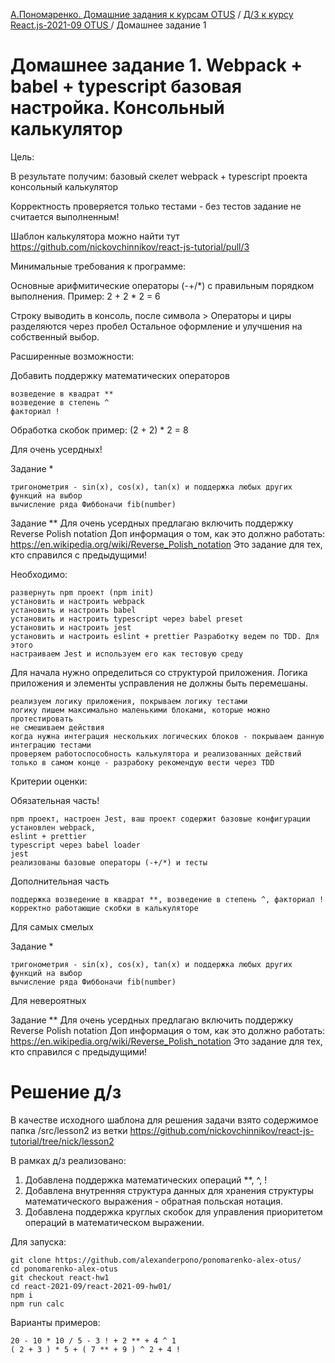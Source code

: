 [А.Пономаренко. Домашние задания к курсам OTUS](../../README.md) / [Д/З к курсу React.js-2021-09 OTUS ](../README.md) / Домашнее задание 1

# Домашнее задание 1. Webpack + babel + typescript базовая настройка. Консольный калькулятор

Цель:

В результате получим:
базовый скелет webpack + typescript проекта
консольный калькулятор

Корректность проверяется только тестами - без тестов задание не считается выполненным!

Шаблон калькулятора можно найти тут
https://github.com/nickovchinnikov/react-js-tutorial/pull/3

Минимальные требования к программе:

Основные арифмитические операторы (-+/*) с правильным порядком выполнения.
Пример: 2 + 2 * 2 = 6

Строку выводить в консоль, после символа >
Операторы и циры разделяются через пробел
Остальное оформление и улучшения на собственный выбор.

Расширенные возможности:

Добавить поддержку математических операторов

    возведение в квадрат **
    возведение в степень ^
    факториал !

Обработка скобок
пример:  (2 + 2) * 2 = 8

Для очень усердных!

Задание *

    тригонометрия - sin(x), cos(x), tan(x) и поддержка любых других функций на выбор
    вычисление ряда Фиббоначи fib(number)

Задание **
Для очень усердных предлагаю включить поддержку Reverse Polish notation
Доп информация о том, как это должно работать: https://en.wikipedia.org/wiki/Reverse_Polish_notation
Это задание для тех, кто справился с предыдущими!

Необходимо:

    развернуть npm проект (npm init)
    установить и настроить webpack
    установить и настроить babel
    установить и настроить typescript через babel preset
    установить и настроить jest
    установить и настроить eslint + prettier Разработку ведем по TDD. Для этого
    настраиваем Jest и используем его как тестовую среду

Для начала нужно определиться со структурой приложения. Логика приложения и элементы усправления не должны быть перемешаны.

    реализуем логику приложения, покрываем логику тестами
    логику пишем максимально маленькими блоками, которые можно протестировать
    не смешиваем действия
    когда нужна интеграция нескольких логических блоков - покрываем данную интеграцию тестами
    проверяем работоспособность калькулятора и реализованных действий только в самом конце - разрабоку рекомендую вести через TDD

Критерии оценки:

Обязательная часть!

    npm проект, настроен Jest, ваш проект содержит базовые конфигурации
    установлен webpack,
    eslint + prettier
    typescript через babel loader
    jest
    реализованы базовые операторы (-+/*) и тесты

Дополнительная часть

    поддержка возведение в квадрат **, возведение в степень ^, факториал !
    корректно работающие скобки в калькуляторе

Для самых смелых

Задание *

    тригонометрия - sin(x), cos(x), tan(x) и поддержка любых других функций на выбор
    вычисление ряда Фиббоначи fib(number)

Для невероятных

Задание **
Для очень усердных предлагаю включить поддержку Reverse Polish notation
Доп информация о том, как это должно работать: https://en.wikipedia.org/wiki/Reverse_Polish_notation
Это задание для тех, кто справился с предыдущими!

# Решение д/з

В качестве исходного шаблона для решения задачи взято содержимое папка /src/lesson2 из ветки https://github.com/nickovchinnikov/react-js-tutorial/tree/nick/lesson2

В рамках д/з реализовано:
1. Добавлена поддержка математических операций **, ^, !
2. Добавлена внутренняя структура данных для хранения структуры математического выражения - обратная польская нотация.
3. Добавлена поддержка круглых скобок для управления приоритетом операций в математическом выражении.

Для запуска:
```
git clone https://github.com/alexanderpono/ponomarenko-alex-otus/
cd ponomarenko-alex-otus
git checkout react-hw1
cd react-2021-09/react-2021-09-hw01/
npm i
npm run calc

```
Варианты примеров:
```
20 - 10 * 10 / 5 - 3 ! + 2 ** + 4 ^ 1
( 2 + 3 ) * 5 + ( 7 ** + 9 ) ^ 2 + 4 !
```
